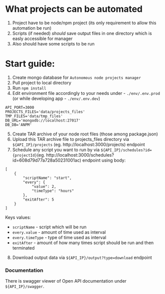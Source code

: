 # What projects can be automated
1. Project have to be node/npm project (its only requirement to allow this automation be run)
2. Scripts (if needed) *should* save output files in one directory which is easly accessible for manager
3. Also should have some scripts to be run

# Start guide:
1. Create mongo database for `Autonomous node projects manager`
2. Pull project to local directory
3. Run `npm install`
4. Edit environment file accordingly to your needs under - `./env/.env.prod` (or while developing app - `./env/.env.dev`)
```
API_PORT=3000
PROJECTS_FILES='data/projects_files'
TMP_FILES='data/tmp_files'
DB_URL='mongodb://localhost:27017'
DB_DB='ANPM'
```
5. Create TAR archive of your node root files (those among package.json)
6. Upload this TAR archive file to projects_files directory via `${API_IP}/projects` (eg. http://localhost:3000/projects) endpoint
7. Schedule any script you want to run by via `${API_IP}/schedules?id={projectId}`(eg. http://localhost:3000/schedules?id=608d79d77a728a50231001ac) endpoint using body:
```
[
    {
        "scriptName": "start",
        "every": {
            "value": 2,
            "timeType": "hours"
        },
        "exitAfter": 5
    }
]
```

Keys values: <br/>
* `scriptName` - script which will be run </br>
* `every.value` - amount of time used as interval </br>
* `every.timeType` - type of time used as interval </br>
* `exitAfter` - amount of how many times script should be run and then terminated

8. Download output data via `${API_IP}/output?type=download` endpoint

### Documentation
There is swagger viewer of Open API documentation under `${API_IP}/swagger`.